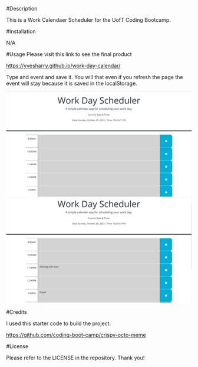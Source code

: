 #Description

This is a Work Calendaer Scheduler for the UofT Coding Bootcamp.

#Installation

N/A

#Usage
 Please visit this link to see the final product

 https://yvesharry.github.io/work-day-calendar/

 Type and event and save it. You will that even if you refresh the page the event will stay because it is saved in the localStorage.

![Alt text](image-1.png)
![Alt text](image-2.png)

#Credits

I used this starter code to build the project:

https://github.com/coding-boot-camp/crispy-octo-meme

#License

Please refer to the LICENSE in the repository. Thank you!